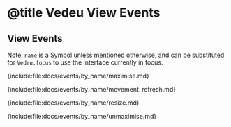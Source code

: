 # @title Vedeu View Events

## View Events

Note: `name` is a Symbol unless mentioned otherwise, and can be
substituted for `Vedeu.focus` to use the interface currently in focus.

{include:file:docs/events/by_name/maximise.md}

{include:file:docs/events/by_name/movement_refresh.md}

{include:file:docs/events/by_name/resize.md}

{include:file:docs/events/by_name/unmaximise.md}
